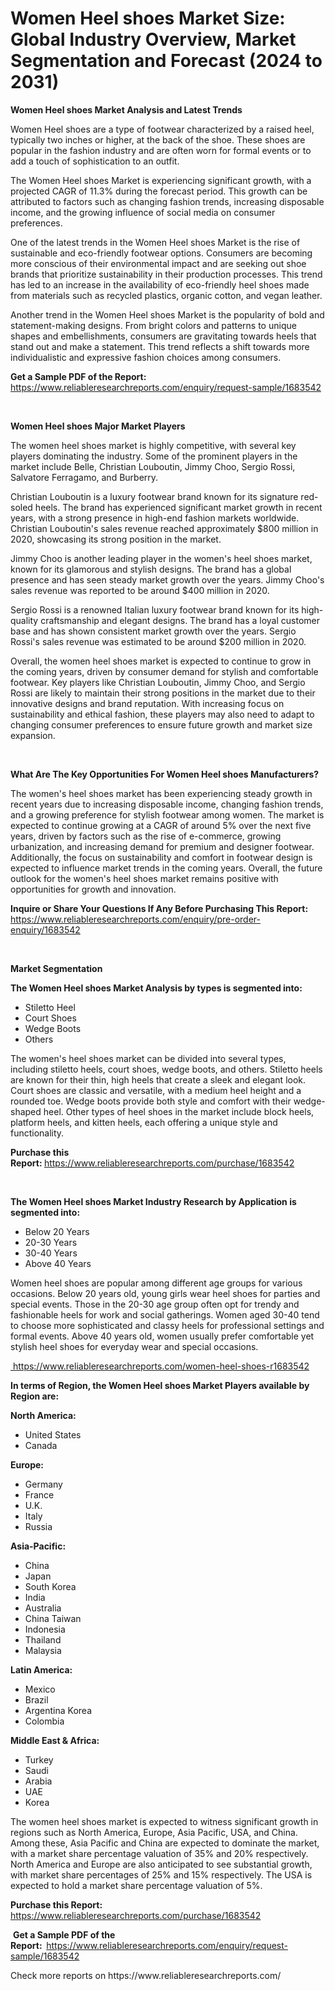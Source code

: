 <p><h1>Women Heel shoes Market Size: Global Industry Overview, Market Segmentation and Forecast (2024 to 2031)</h1></p><p><strong>Women Heel shoes Market Analysis and Latest Trends</strong></p>
<p><p>Women Heel shoes are a type of footwear characterized by a raised heel, typically two inches or higher, at the back of the shoe. These shoes are popular in the fashion industry and are often worn for formal events or to add a touch of sophistication to an outfit.</p><p>The Women Heel shoes Market is experiencing significant growth, with a projected CAGR of 11.3% during the forecast period. This growth can be attributed to factors such as changing fashion trends, increasing disposable income, and the growing influence of social media on consumer preferences.</p><p>One of the latest trends in the Women Heel shoes Market is the rise of sustainable and eco-friendly footwear options. Consumers are becoming more conscious of their environmental impact and are seeking out shoe brands that prioritize sustainability in their production processes. This trend has led to an increase in the availability of eco-friendly heel shoes made from materials such as recycled plastics, organic cotton, and vegan leather.</p><p>Another trend in the Women Heel shoes Market is the popularity of bold and statement-making designs. From bright colors and patterns to unique shapes and embellishments, consumers are gravitating towards heels that stand out and make a statement. This trend reflects a shift towards more individualistic and expressive fashion choices among consumers.</p></p>
<p><strong>Get a Sample PDF of the Report:&nbsp;</strong> <a href="https://www.reliableresearchreports.com/enquiry/request-sample/1683542">https://www.reliableresearchreports.com/enquiry/request-sample/1683542</a></p>
<p>&nbsp;</p>
<p><strong>Women Heel shoes Major Market Players</strong></p>
<p><p>The women heel shoes market is highly competitive, with several key players dominating the industry. Some of the prominent players in the market include Belle, Christian Louboutin, Jimmy Choo, Sergio Rossi, Salvatore Ferragamo, and Burberry.</p><p>Christian Louboutin is a luxury footwear brand known for its signature red-soled heels. The brand has experienced significant market growth in recent years, with a strong presence in high-end fashion markets worldwide. Christian Louboutin's sales revenue reached approximately $800 million in 2020, showcasing its strong position in the market.</p><p>Jimmy Choo is another leading player in the women's heel shoes market, known for its glamorous and stylish designs. The brand has a global presence and has seen steady market growth over the years. Jimmy Choo's sales revenue was reported to be around $400 million in 2020.</p><p>Sergio Rossi is a renowned Italian luxury footwear brand known for its high-quality craftsmanship and elegant designs. The brand has a loyal customer base and has shown consistent market growth over the years. Sergio Rossi's sales revenue was estimated to be around $200 million in 2020.</p><p>Overall, the women heel shoes market is expected to continue to grow in the coming years, driven by consumer demand for stylish and comfortable footwear. Key players like Christian Louboutin, Jimmy Choo, and Sergio Rossi are likely to maintain their strong positions in the market due to their innovative designs and brand reputation. With increasing focus on sustainability and ethical fashion, these players may also need to adapt to changing consumer preferences to ensure future growth and market size expansion.</p></p>
<p>&nbsp;</p>
<p><strong>What Are The Key Opportunities For Women Heel shoes Manufacturers?</strong></p>
<p><p>The women's heel shoes market has been experiencing steady growth in recent years due to increasing disposable income, changing fashion trends, and a growing preference for stylish footwear among women. The market is expected to continue growing at a CAGR of around 5% over the next five years, driven by factors such as the rise of e-commerce, growing urbanization, and increasing demand for premium and designer footwear. Additionally, the focus on sustainability and comfort in footwear design is expected to influence market trends in the coming years. Overall, the future outlook for the women's heel shoes market remains positive with opportunities for growth and innovation.</p></p>
<p><strong>Inquire or Share Your Questions If Any Before Purchasing This Report:</strong> <a href="https://www.reliableresearchreports.com/enquiry/pre-order-enquiry/1683542">https://www.reliableresearchreports.com/enquiry/pre-order-enquiry/1683542</a></p>
<p>&nbsp;</p>
<p><strong>Market Segmentation</strong></p>
<p><strong>The Women Heel shoes Market Analysis by types is segmented into:</strong></p>
<p><ul><li>Stiletto Heel</li><li>Court Shoes</li><li>Wedge Boots</li><li>Others</li></ul></p>
<p><p>The women's heel shoes market can be divided into several types, including stiletto heels, court shoes, wedge boots, and others. Stiletto heels are known for their thin, high heels that create a sleek and elegant look. Court shoes are classic and versatile, with a medium heel height and a rounded toe. Wedge boots provide both style and comfort with their wedge-shaped heel. Other types of heel shoes in the market include block heels, platform heels, and kitten heels, each offering a unique style and functionality.</p></p>
<p><strong>Purchase this Report:&nbsp;</strong><a href="https://www.reliableresearchreports.com/purchase/1683542">https://www.reliableresearchreports.com/purchase/1683542</a></p>
<p>&nbsp;</p>
<p><strong>The Women Heel shoes Market Industry Research by Application is segmented into:</strong></p>
<p><ul><li>Below 20 Years</li><li>20-30 Years</li><li>30-40 Years</li><li>Above 40 Years</li></ul></p>
<p><p>Women heel shoes are popular among different age groups for various occasions. Below 20 years old, young girls wear heel shoes for parties and special events. Those in the 20-30 age group often opt for trendy and fashionable heels for work and social gatherings. Women aged 30-40 tend to choose more sophisticated and classy heels for professional settings and formal events. Above 40 years old, women usually prefer comfortable yet stylish heel shoes for everyday wear and special occasions.</p></p>
<p><a href="https://www.reliableresearchreports.com/women-heel-shoes-r1683542">&nbsp;https://www.reliableresearchreports.com/women-heel-shoes-r1683542</a></p>
<p><strong>In terms of Region, the Women Heel shoes Market Players available by Region are:</strong></p>
<p>
    <p> <strong> North America: </strong>
        <ul>
            <li>United States</li>
            <li>Canada</li>
        </ul>
        </p> 
    <p> <strong> Europe: </strong>
        <ul>
            <li>Germany</li>
            <li>France</li>
            <li>U.K.</li>
            <li>Italy</li>
            <li>Russia</li>
        </ul>
        </p> 
    <p> <strong> Asia-Pacific: </strong>
        <ul>
            <li>China</li>
            <li>Japan</li>
            <li>South Korea</li>
            <li>India</li>
            <li>Australia</li>
            <li>China Taiwan</li>
            <li>Indonesia</li>
            <li>Thailand</li>
            <li>Malaysia</li>
        </ul>
        </p> 
    <p> <strong> Latin America: </strong>
        <ul>
            <li>Mexico</li>
            <li>Brazil</li>
            <li>Argentina Korea</li>
            <li>Colombia</li>
        </ul>
        </p> 
    <p> <strong> Middle East & Africa: </strong>
        <ul>
            <li>Turkey</li>
            <li>Saudi</li>
            <li>Arabia</li>
            <li>UAE</li>
            <li>Korea</li>
        </ul>
    </p>
    </p>
<p><p>The women heel shoes market is expected to witness significant growth in regions such as North America, Europe, Asia Pacific, USA, and China. Among these, Asia Pacific and China are expected to dominate the market, with a market share percentage valuation of 35% and 20% respectively. North America and Europe are also anticipated to see substantial growth, with market share percentages of 25% and 15% respectively. The USA is expected to hold a market share percentage valuation of 5%.</p></p>
<p><strong>Purchase this Report: </strong><a href="https://www.reliableresearchreports.com/purchase/1683542">https://www.reliableresearchreports.com/purchase/1683542</a></p>
<p>&nbsp;<strong>Get a Sample PDF of the Report:&nbsp;&nbsp;</strong><a href="https://www.reliableresearchreports.com/enquiry/request-sample/1683542">https://www.reliableresearchreports.com/enquiry/request-sample/1683542</a></p>
<p><strong></strong></p>
<p>Check more reports on https://www.reliableresearchreports.com/</p>
